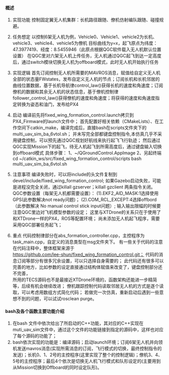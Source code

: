#### 概述

1. 实现功能
    控制固定翼无人机集群：长机路径跟随、僚机仿射编队跟随、碰撞规避。
2. 任务想定
    以控制6架无人机为例，Vehicle0、Vehicle1、vehicle2为长机、vehicle3、vehicle4、vehicle5为僚机
    目标曲线为y=x，起飞原点为纬度：47.3977419、经度：8.5455946（此原点根据QGC软件载入无人机默认位置设置）
    在QGC里对六架无人机上传任务，无人机通过QGC起飞到达一定高度后，通过switch模块切换无人机为offboard模式，此时无人机开始执行任务
3. 实现逻辑
    首先订阅控制无人机所需要的MAVROS消息，赋值给自定义无人机全部的状态量FWstates，发布自定义无人机的节点；订阅长机和长机邻居的曲线位置数据，基于长机导航律control_law()获得长机的速度和角速度；订阅僚机的数据和其余无人机的状态信息，基于僚机控制律follower_control_law()获得僚机的速度和角速度；将获得的速度和角速度指定转换为姿态和油门，发布给PX4
4. 启动
    编译前先将fixed_wing_formation_control.launch拷贝到PX4_Firmware的launch文件中；
    首先配置好相关依赖（CMakeLists）、在工作空间下catkin_make，编译完成后，直接bash在scripts文件夹下的multi_uav_sim_ba_6vtol.sh；
    并未写完全部都键盘控制指令,本仿真几乎不采用键盘控制，可以预先通过QGC规划好航线来执行起飞飞行轨迹；
    然后通过QGC实现Mission下的起飞，待无人机起飞到所需高度后，通过键盘输入切换到offboard模式
    具体步骤：
    1、~/QGroundControl.AppImage
    2、另起终端
        cd ~/catkin_ws/src/fixed_wing_formation_control/scripts
        bash multi_uav_sim_ba_6vtol.sh

5. 注意事项
    编译失败时，可以将include的头文件复制到devel/include/fixed_wing_formation_control;
    如果Gazebo启动失败，可能是进程没完全关闭，通过killall gzserver；killall gzclient 两条指令关闭。
    QGC参数设置（每架无人机都需要设置）：
    (1).EKF2_AID_MASK:1选择使用GPS(此参数解决not ready问题)；
    (2).COM_RCL_EXCEPT:4选择offbord（此参数解决 No manual control stick input问题）;
    输入输出限幅的时候要注意QGC里边对飞机模型参数的设定；
    这里与XTDrone的关系只在于使用了和XTDrone一样的PX4，ROS等配置环境；
    尚未添加无人机起飞程序，需要采用QGC部署任务起飞；
6. 重点
    代码控制律部分在abs_formation_controller.cpp，主控程序为task_main.cpp，自定义的消息类型在msg文件夹下。
    有一些关于代码的注意在代码注释中，整体框架来源于  
    https://github.com/lee-shun/fixed_wing_formation_control.git；
    代码的消息订阅等部分有很多冗余设置，可以只选择自身需要的；
    此代码还有很多可以完善的地方，比如参数的设定直接通过结构体赋值来改变了，键盘控制部分还不完善，  
    所用的TECS源码也不是最接近XTDrone环境的，函数架构还能进一步精简等，后续有机会继续改进；
    僚机跟踪控制代码读取邻居无人机的方式是逐个读取，可以考虑用数组方式简化代码；
    若做完一次仿真，重新启动后遇到一些意想不到的问题，可以试试rosclean purge。

#### bash及各个函数主要功能介绍

1. 在bash 文件中依次给出了所启动的C++功能，其对应的C++实现在muti_uav_sim文件中，通过这个文件的功能链接到指定的源码中，这样也对应了每个源码的功能了；
2. bash依次实现的功能是：编译源码；启动launch环境；订阅6架无人机并向领机发送mavros消息(实现所需消息的订阅，飞行模式的切换，最终控制指令的发送)；长机0、1、2号的主控程序(这里实现了整个的控制逻辑)；僚机3、4、5号的主控程序；最后4个依次是切换无人机飞行模式和队形设定的(主要用到从Mission切换到Offboard的同时设定队形)。






